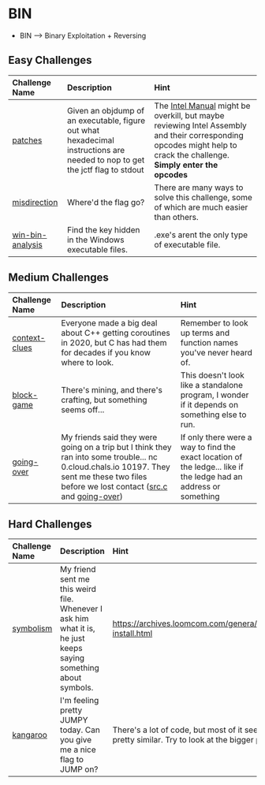 # BIN

- BIN --> Binary Exploitation + Reversing

## Easy Challenges
| Challenge Name  | Description | Hint
|:-- | :-- | :---
| [patches](patches) | Given an objdump of an executable, figure out what hexadecimal instructions are needed to nop to get the jctf flag to stdout | The [Intel Manual](https://www.intel.com/content/dam/www/public/us/en/documents/manuals/64-ia-32-architectures-software-developer-instruction-set-reference-manual-325383.pdf) might be overkill, but maybe reviewing Intel Assembly and their corresponding opcodes might help to crack the challenge. **Simply enter the opcodes**
| [misdirection](misdirection) | Where'd the flag go? | There are many ways to solve this challenge, some of which are much easier than others.
| [win-bin-analysis](win-bin-analysis) | Find the key hidden in the Windows executable files. | .exe's arent the only type of executable file.

## Medium Challenges
| Challenge Name  | Description | Hint
|:-- | :-- | :---
| [context-clues](context-clues) | Everyone made a big deal about C++ getting coroutines in 2020, but C has had them for decades if you know where to look. | Remember to look up terms and function names you've never heard of.
| [block-game](block-game) | There's mining, and there's crafting, but something seems off... | This doesn't look like a standalone program, I wonder if it depends on something else to run.
| [going-over](going_over) | My friends said they were going on a trip but I think they ran into some trouble... nc 0.cloud.chals.io 10197. They sent me these two files before we lost contact ([src.c](challenge/files/src.c) and [going-over](challenge/going-over)) | If only there were a way to find the exact location of the ledge... like if the ledge had an address or something

## Hard Challenges
| Challenge Name  | Description | Hint
|:-- | :-- | :---
| [symbolism](symbolism) | My friend sent me this weird file. Whenever I ask him what it is, he just keeps saying something about symbols. | https://archives.loomcom.com/genera/genera-install.html
| [kangaroo](kangaroo) | I'm feeling pretty JUMPY today. Can you give me a nice flag to JUMP on? | There's a lot of code, but most of it seems pretty similar. Try to look at the bigger picture.
